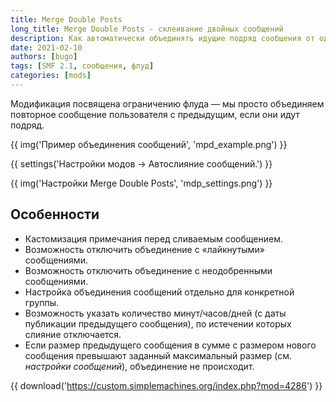 ```yaml
---
title: Merge Double Posts
long_title: Merge Double Posts - склеивание двойных сообщений
description: Как автоматически объединять идущие подряд сообщения от одного и того же пользователя на форуме SMF?
date: 2021-02-10
authors: [bugo]
tags: [SMF 2.1, сообщения, флуд]
categories: [mods]
---
```


Модификация посвящена ограничению флуда — мы просто объединяем повторное сообщение пользователя с предыдущим, если они идут подряд.

<!-- more -->

{{ img('Пример объединения сообщений', 'mpd_example.png') }}

{{ settings('Настройки модов → Автослияние сообщений.') }}

{{ img('Настройки Merge Double Posts', 'mdp_settings.png') }}

## Особенности

- Кастомизация примечания перед сливаемым сообщением.
- Возможность отключить объединение с «лайкнутыми» сообщениями.
- Возможность отключить объединение с неодобренными сообщениями.
- Настройка объединения сообщений отдельно для конкретной группы.
- Возможность указать количество минут/часов/дней (с даты публикации предыдущего сообщения), по истечении которых слияние отключается.
- Если размер предыдущего сообщения в сумме с размером нового сообщения превышают заданный максимальный размер (см. _настройки сообщений_), объединение не происходит.

{{ download('https://custom.simplemachines.org/index.php?mod=4286') }}
